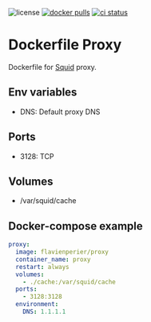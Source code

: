 ![license](https://badgen.net/github/license/flavien-perier/dockerfile-proxy)
[![docker pulls](https://badgen.net/docker/pulls/flavienperier/proxy)](https://hub.docker.com/r/flavienperier/proxy)
[![ci status](https://badgen.net/github/checks/flavien-perier/dockerfile-proxy)](https://github.com/flavien-perier/dockerfile-proxy)

# Dockerfile Proxy

Dockerfile for [Squid](https://github.com/squid-cache/squid) proxy.

## Env variables

- DNS: Default proxy DNS

## Ports

- 3128: TCP

## Volumes

- /var/squid/cache

## Docker-compose example

```yaml
proxy:
  image: flavienperier/proxy
  container_name: proxy
  restart: always
  volumes:
    - ./cache:/var/squid/cache
  ports:
    - 3128:3128
  environment:
    DNS: 1.1.1.1
```
